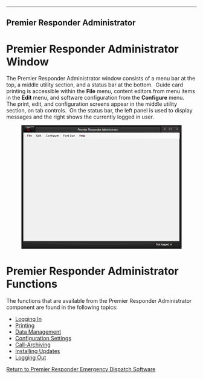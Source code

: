   -------------------------------------
  **Premier Responder Administrator**
  -------------------------------------

# Premier Responder Administrator Window

The Premier Responder Administrator window consists of a menu bar at the
top, a middle utility section, and a status bar at the bottom.  Guide
card  printing is accessible within the **File** menu, content editors
from menu items in the **Edit** menu, and software configuration from
the **Configure** menu.  The print, edit, and configuration screens
appear in the middle utility section, on tab controls.  On the status
bar, the left panel is used to display messages and the right shows the
currently logged in user. 

<figure><img src=".gitbook/assets/Administrator_files/image001.png" alt=""><figcaption></figcaption></figure> 

# Premier Responder Administrator Functions

The functions that are available from the Premier Responder
Administrator component are found in the following topics:

-   [Logging In](<Logging In.md>)
-   [Printing](<Printing.md>)
-   [Data Management](<Data Management.md>)
-   [Configuration Settings](<Configuration Settings.md>)
-   [Call-Archiving](<Archiving Calls.md>)
-   [Installing Updates](<Installing Updates.md>)
-   [Logging Out](<Logging Out.md>)

[Return to Premier Responder Emergency Dispatch
Software](<Premier Responder.md>)

